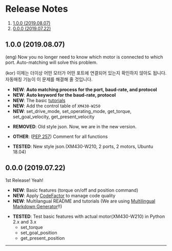 # Release Notes

1. [1.0.0 (2019.08.07)](#100-20190807)
2. [0.0.0 (2019.07.22)](#000-20190722)

<!-- Tags
NEW : added new feature
FIXED : bug fixed
IMPROVED : feature improved
REMOVED : feature removed
OTHER
TESTED
-->

## 1.0.0 (2019.08.07)

(eng) Now you no longer need to know which motor is connected to which port. Auto-matching will solve this problem.

(kor) 이제는 더이상 어떤 모터가 어떤 포트에 연결되어 있는지 확인하지 않아도 됩니다. 자동매칭 기능이 이 문제를 해결해 줄 것입니다.

- **NEW**: **Auto matching process for the port, baud-rate, and protocol**
- **NEW**: **Auto keyword for the baud-rate, protocol**
- **NEW**: The basic [tutorials](./tutorial/TUTORIAL.en.md)
- **NEW**: Add the control table of `XM430-W250`
- **NEW**: set_drive_mode, set_operating_mode, get_torque, set_goal_velocity, get_present_velocity

<!--  -->

- **REMOVED**: Old style json. Now, we are in the new version.

<!--  -->

- **OTHER**: ([PEP 257](https://www.python.org/dev/peps/pep-0257/)) Comment for all functions

<!--  -->

- **TESTED**: New style json.(XM430-W210, 2 ports, 2 motors, Ubuntu 18.04)

## 0.0.0 (2019.07.22)

1st Release! Yeah!

- **NEW**: Basic features (torque on/off and position command)
- **NEW**: Apply [CodeFactor](https://www.codefactor.io/) to manage code quality
- **NEW**: Multilangual README and tutorials (We are using [Multilingual Markdown Generator](https://github.com/ryul1206/multilingual-markdown)!!)

<!--  -->

- **TESTED**: Test basic features with actual motor(XM430-W210) in Python 2.x and 3.x
    - set_torque
    - set_goal_position
    - get_present_position

---

<!-- EXAMPLE

- **New** Prefer unused links for reference link label completions ([#414](https://github.com/yzhang-gh/vscode-markdown/issues/414)). Thanks, [Chris (@alshain)](https://github.com/alshain).
- **Fix**: TOC and fenced code blocks ([#425](https://github.com/yzhang-gh/vscode-markdown/issues/425)).
- **Other**: Sort KaTeX functions (lowercase first) ([#413](https://github.com/yzhang-gh/vscode-markdown/issues/413)).
- **Other**: Update KaTeX supported functions ([#416](https://github.com/yzhang-gh/vscode-markdown/issues/416)). Thanks again, [Li Yiming (@upupming)](https://github.com/upupming).

-->
